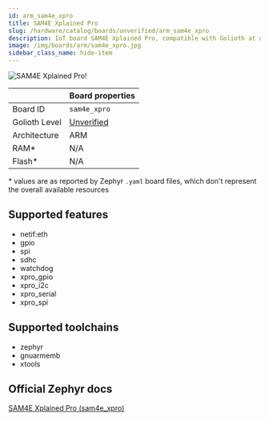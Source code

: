 ```yaml
---
id: arm_sam4e_xpro
title: SAM4E Xplained Pro
slug: /hardware/catalog/boards/unverified/arm_sam4e_xpro
description: IoT board SAM4E Xplained Pro, compatible with Golioth at unverified level.
image: /img/boards/arm/sam4e_xpro.jpg
sidebar_class_name: hide-item
---
```


[//]: # (This is an auto-generated file, do not edit! Changes to it will be lost upon re-generation)

![SAM4E Xplained Pro!](/img/boards/arm/sam4e_xpro.jpg "SAM4E Xplained Pro")

|                | Board properties     |
| -------------  | -------------------- |
| Board ID       | `sam4e_xpro` |
| Golioth Level  | [Unverified](/hardware#unverified-boards) |
| Architecture   | ARM |
| RAM*           | N/A |
| Flash*         | N/A |

\* values are as reported by Zephyr `.yaml` board files, which don't represent the overall available resources



## Supported features

* netif:eth
* gpio
* spi
* sdhc
* watchdog
* xpro_gpio
* xpro_i2c
* xpro_serial
* xpro_spi

## Supported toolchains

* zephyr
* gnuarmemb
* xtools

## Official Zephyr docs

[SAM4E Xplained Pro (sam4e_xpro)](https://docs.zephyrproject.org/latest/boards/arm/sam4e_xpro/doc/index.html)
